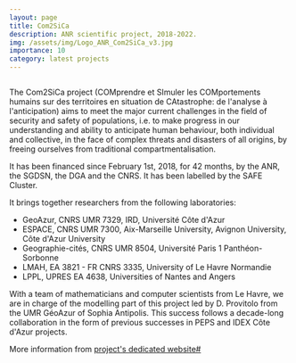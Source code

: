```yaml
---
layout: page
title: Com2SiCa
description: ANR scientific project, 2018-2022. 
img: /assets/img/Logo_ANR_Com2SiCa_v3.jpg
importance: 10
category: latest projects
---
```

<div class="row">
    <div class="col-sm mt-3 mt-md-0">
        <img class="img-fluid rounded z-depth-1" src="{{ '/assets/img/Logo_ANR_Com2SiCa_v3.jpg' | relative_url }}" alt="" title="Com2SiCa logo"/>
    </div>
</div>
<!--
<div class="caption">
    Com2SiCa logo
</div>
-->

The Com2SiCa project (COMprendre et SImuler les COMportements humains sur des territoires en situation de CAtastrophe: de l'analyse à l'anticipation) aims to meet the major current challenges in the field of security and safety of populations, i.e. to make progress in our understanding and ability to anticipate human behaviour, both individual and collective, in the face of complex threats and disasters of all origins, by freeing ourselves from traditional compartmentalisation.

It has been financed since February 1st, 2018, for 42 months, by the ANR, the SGDSN, the DGA and the CNRS. It has been labelled by the SAFE Cluster.

It brings together researchers from the following laboratories:
* GeoAzur, CNRS UMR 7329, IRD, Université Côte d'Azur
* ESPACE, CNRS UMR 7300, Aix-Marseille University, Avignon University, Côte d'Azur University
* Geographie-cités, CNRS UMR 8504, Université Paris 1 Panthéon-Sorbonne
* LMAH, EA 3821 - FR CNRS 3335, University of Le Havre Normandie
* LPPL, UPRES EA 4638, Universities of Nantes and Angers

With a team of mathematicians and computer scientists from Le Havre, we are in charge of the modelling part of this project led by D. Provitolo from the UMR GéoAzur of Sophia Antipolis. This success follows a decade-long collaboration in the form of previous successes in PEPS and IDEX Côte d'Azur projects.

More information from [project's dedicated website#](https://www.com2sica.cnrs.fr/)
